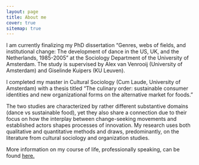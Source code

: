 ```yaml
---
layout: page
title: About me
cover: true
sitemap: true
---
```


<!-- ### Academically -->

I am currently finalizing my PhD dissertation “Genres, webs of fields, and institutional change: The development of dance in the US, UK, and the Netherlands, 1985-2005” at the Sociology Department of the University of Amsterdam. The study is supervised by Alex van Venrooij (University of Amsterdam) and Giselinde Kuipers (KU Leuven).

I completed my master in Cultural Sociology (Cum Laude, University of Amsterdam) with a thesis titled “The culinary order: sustainable consumer identities and new organizational forms on the alternative market for foods.”

The two studies are characterized by rather different substantive domains (dance vs sustainable food), yet they also share a connection due to their focus on how the interplay between change-seeking movements and established actors shapes processes of innovation. My research uses both qualitative and quantitative methods and draws, predominantly, on the literature from cultural sociology and organization studies.

More information on my course of life, professionally speaking, can be found <a href="https://docs.google.com/document/d/1U6lHaLWWTi4LcnhhsNAz7gFv1Y5yDGyc/edit?usp=sharing&ouid=101386340941741845692&rtpof=true&sd=true" target="_blank">here.</a>

<!-- ### Personally

_What am I watching?_
> [Netflix's Feel Good](https://www.rottentomatoes.com/tv/feel_good/s01) (gay, addiction, British, humor).

_What am I reading?_
> [Harry Potter and the Chamber of Secrets](https://harrypotter.fandom.com/wiki/Harry_Potter_and_the_Chamber_of_Secrets#Chapter_1:_The_Worst_Birthday) (the wizard who needs no explaining).

_What am I listening to?_
> [Nice white parents](https://www.nytimes.com/2020/07/23/podcasts/nice-white-parents-serial.html) (podcast, morality, ethnography, 10/10). -->

